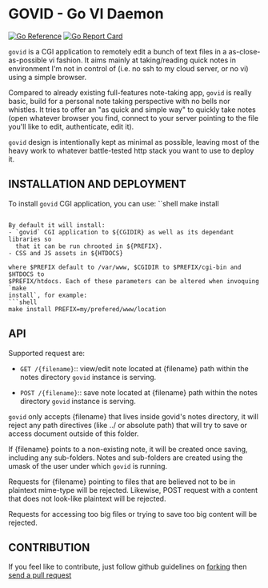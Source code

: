 # GOVID - Go VI Daemon

[![Go Reference](https://pkg.go.dev/badge/github.com/pirmd/govid.svg)](https://pkg.go.dev/github.com/pirmd/govid)
[![Go Report Card](https://goreportcard.com/badge/github.com/pirmd/rvi)](https://goreportcard.com/report/github.com/pirmd/govid)

`govid` is a CGI application to remotely edit a bunch of text files in a
as-close-as-possible vi fashion. It aims mainly at taking/reading quick notes
in environment I'm not in control of (i.e. no ssh to my cloud server, or no vi)
using a simple browser.

Compared to already existing full-features note-taking app, `govid` is really
basic, build for a personal note taking perspective with no bells nor whistles.
It tries to offer an "as quick and simple way" to quickly take notes (open
whatever browser you find, connect to your server pointing to the file you'll
like to edit, authenticate, edit it).

`govid` design is intentionally kept as minimal as possible, leaving most of
the heavy work to whatever battle-tested http stack you want to use to deploy
it. 

## INSTALLATION AND DEPLOYMENT
To install `govid` CGI application, you can use:
̀``shell
make install
```

By default it will install:
- `govid` CGI application to ${CGIDIR} as well as its dependant libraries so
  that it can be run chrooted in ${PREFIX}.
- CSS and JS assets in ${HTDOCS}

where $PREFIX default to /var/www, $CGIDIR to $PREFIX/cgi-bin and $HTDOCS to
$PREFIX/htdocs. Each of these parameters can be altered when invoquing `make
install`, for example:
```shell
make install PREFIX=my/prefered/www/location
```

## API
Supported request are:
+ `GET /{filename}`:: view/edit note located at {filename} path within the notes
directory `govid` instance is serving.

+ `POST /{filename}`:: save note located at {filename} path within the notes
directory `govid` instance is serving.

`govid` only accepts {filename} that lives inside govid's notes directory, it
will reject any path directives (like ../ or absolute path) that will try to
save or access document outside of this folder.

If {filename} points to a non-existing note, it will be created once saving,
including any sub-folders. Notes and sub-folders are created using the umask of
the user under which `govid` is running.

Requests for {filename} pointing to files that are believed not to be in
plaintext mime-type will be rejected. Likewise, POST request with a content
that does not look-like plaintext will be rejected.

Requests for accessing too big files or trying to save too big content will be
rejected.

## CONTRIBUTION
If you feel like to contribute, just follow github guidelines on
[forking](https://help.github.com/articles/fork-a-repo/) then [send a pull
request](https://help.github.com/articles/creating-a-pull-request/)


[modeline]: # ( vim: set fenc=utf-8 spell spl=en: )
